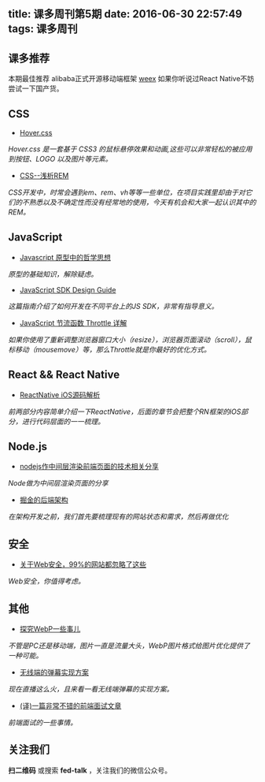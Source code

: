 title: 课多周刊第5期
date: 2016-06-30 22:57:49
tags: 课多周刊
---

## 课多推荐

本期最佳推荐 alibaba正式开源移动端框架 [weex](https://github.com/alibaba/weex) 如果你听说过React Native不妨尝试一下国产货。

## CSS

- [Hover.css](http://ianlunn.github.io/Hover/)

*Hover.css 是一套基于 CSS3 的鼠标悬停效果和动画,这些可以非常轻松的被应用到按钮、LOGO 以及图片等元素。*

- [CSS--浅析REM](https://mulgore.github.io/2016/06/14/Analysis-of-REM-in-CSS3/)

*CSS开发中，时常会遇到em、rem、vh等等一些单位，在项目实践里却由于对它们的不熟悉以及不确定性而没有经常地的使用，今天有机会和大家一起认识其中的REM。*

## JavaScript

- [Javascript 原型中的哲学思想](http://huang-jerryc.com/2016/06/28/JavaScript%E5%8E%9F%E5%9E%8B%E4%B8%AD%E7%9A%84%E5%93%B2%E5%AD%A6%E6%80%9D%E6%83%B3/)

*原型的基础知识，解除疑虑。*

- [JavaScript SDK Design Guide](http://www.zcfy.cc/original/403)

*这篇指南介绍了如何开发在不同平台上的JS SDK，非常有指导意义。*

- [JavaScript 节流函数 Throttle 详解](https://keelii.github.io/2016/06/11/javascript-throttle/)

*如果你使用了重新调整浏览器窗口大小（resize），浏览器页面滚动（scroll），鼠标移动（mousemove）等，那么Throttle就是你最好的优化方式。*

## React && React Native

- [ReactNative iOS源码解析](http://awhisper.github.io/2016/06/24/ReactNative%E6%B5%81%E7%A8%8B%E6%BA%90%E7%A0%81%E5%88%86%E6%9E%90/)

*前两部分内容简单介绍一下ReactNative，后面的章节会把整个RN框架的iOS部分，进行代码层面的一一梳理。*

## Node.js

- [nodejs作中间层渲染前端页面的技术相关分享](http://ued.fanxing.com/shi-yong-nodejszuo-zhong-jian-ceng-xuan-ran-ye-mian-ji-zhu-xiang-guan/)

*Node做为中间层渲染页面的分享*

- [掘金的后端架构](http://gold.xitu.io/post/576d5adfa633bd006416c40c)

*在架构开发之前，我们首先要梳理现有的网站状态和需求，然后再做优化*

## 安全

- [关于Web安全，99%的网站都忽略了这些](https://blog.wilddog.com/?p=290)

*Web安全，你值得考虑。*

## 其他

- [探究WebP一些事儿](https://aotu.io/notes/2016/06/23/explore-something-of-webp/)

*不管是PC还是移动端，图片一直是流量大头，WebP图片格式给图片优化提供了一种可能。*

- [无线端的弹幕实现方案](http://taobaofed.org/blog/2016/05/13/barrage-in-mobile/)

*现在直播这么火，且来看一看无线端弹幕的实现方案。*

- [(译)一篇非常不错的前端面试文章](http://www.jackpu.com/-pian-fei-chang-bu-cuo-de-qian-duan-mian-shi-wen-zhang/)

*前端面试的一些事情。*

## 关注我们

**扫二维码** 或搜索 **fed-talk** ，关注我们的微信公众号。

<div align="center">
<img src="https://raw.githubusercontent.com/icepy/_posts/master/img/weixin.jpg" alt=""/><br>
</div>
